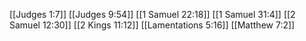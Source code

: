 [[Judges 1:7]]
[[Judges 9:54]]
[[1 Samuel 22:18]]
[[1 Samuel 31:4]]
[[2 Samuel 12:30]]
[[2 Kings 11:12]]
[[Lamentations 5:16]]
[[Matthew 7:2]]
